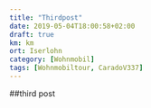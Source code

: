 ```yaml
---
title: "Thirdpost"
date: 2019-05-04T18:00:58+02:00
draft: true
km: km
ort: Iserlohn
category: [Wohnmobil]
tags: [Wohnmobiltour, CaradoV337]
---
```


##third post